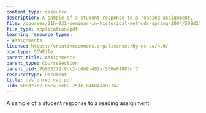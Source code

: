 ```yaml
---
content_type: resource
description: A sample of a student response to a reading assignment.
file: /courses/21h-931-seminar-in-historical-methods-spring-2004/508d276205e46e09251e84684aa927a2_dvs_unred_cap.pdf
file_type: application/pdf
learning_resource_types:
- Assignments
license: https://creativecommons.org/licenses/by-nc-sa/4.0/
ocw_type: OCWFile
parent_title: Assignments
parent_type: CourseSection
parent_uid: 7b933772-9dc2-bdb9-492a-550e01885df7
resourcetype: Document
title: dvs_unred_cap.pdf
uid: 508d2762-05e4-6e09-251e-84684aa927a2
---
```

A sample of a student response to a reading assignment.